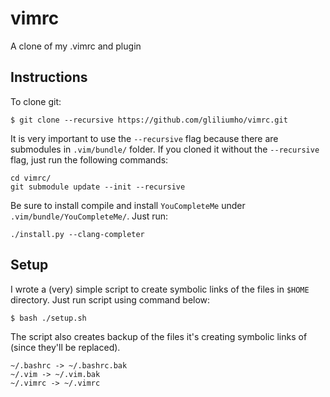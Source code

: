 # vimrc # 

A clone of my .vimrc and plugin 

## Instructions ##

To clone git:  
```
$ git clone --recursive https://github.com/gliliumho/vimrc.git
```
It is very important to use the `--recursive` flag because there are submodules in `.vim/bundle/` folder. If you cloned it without the `--recursive` flag, just run the following commands:
```
cd vimrc/
git submodule update --init --recursive
```  

Be sure to install compile and install `YouCompleteMe` under `.vim/bundle/YouCompleteMe/`. Just run:
```
./install.py --clang-completer
```


## Setup ##
I wrote a (very) simple script to create symbolic links of the files in `$HOME` directory. Just run script using command below:  
```
$ bash ./setup.sh
```

The script also creates backup of the files it's creating symbolic links of (since they'll be replaced). 
```
~/.bashrc -> ~/.bashrc.bak
~/.vim -> ~/.vim.bak
~/.vimrc -> ~/.vimrc
```

